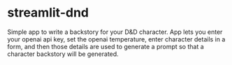 # streamlit-dnd

Simple app to write a backstory for your D&D character. App lets you enter your openai api key, set the openai temperature, enter character details in a form, and then those details are used to generate a prompt so that a character backstory will be generated.
